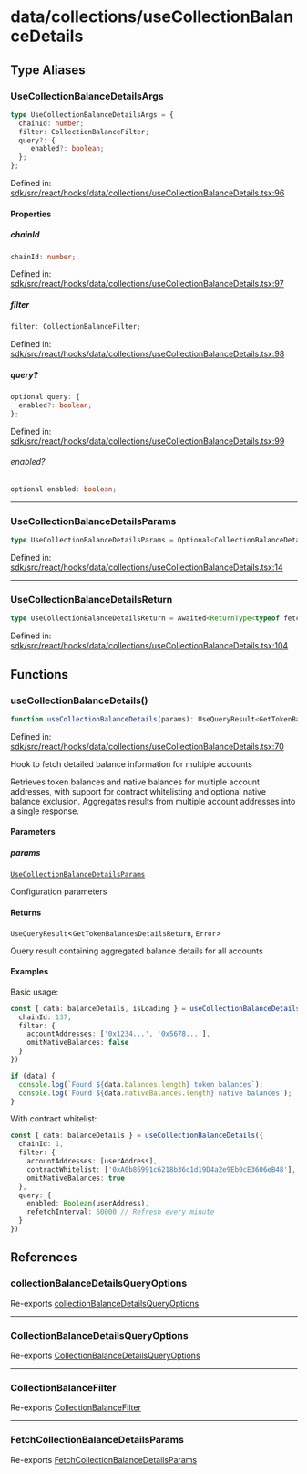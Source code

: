 # data/collections/useCollectionBalanceDetails

## Type Aliases

### UseCollectionBalanceDetailsArgs

```ts
type UseCollectionBalanceDetailsArgs = {
  chainId: number;
  filter: CollectionBalanceFilter;
  query?: {
     enabled?: boolean;
  };
};
```

Defined in: [sdk/src/react/hooks/data/collections/useCollectionBalanceDetails.tsx:96](https://github.com/0xsequence/marketplace-sdk/blob/6a4808051b4d56769c8daea217398414041a4d84/sdk/src/react/hooks/data/collections/useCollectionBalanceDetails.tsx#L96)

#### Properties

##### chainId

```ts
chainId: number;
```

Defined in: [sdk/src/react/hooks/data/collections/useCollectionBalanceDetails.tsx:97](https://github.com/0xsequence/marketplace-sdk/blob/6a4808051b4d56769c8daea217398414041a4d84/sdk/src/react/hooks/data/collections/useCollectionBalanceDetails.tsx#L97)

##### filter

```ts
filter: CollectionBalanceFilter;
```

Defined in: [sdk/src/react/hooks/data/collections/useCollectionBalanceDetails.tsx:98](https://github.com/0xsequence/marketplace-sdk/blob/6a4808051b4d56769c8daea217398414041a4d84/sdk/src/react/hooks/data/collections/useCollectionBalanceDetails.tsx#L98)

##### query?

```ts
optional query: {
  enabled?: boolean;
};
```

Defined in: [sdk/src/react/hooks/data/collections/useCollectionBalanceDetails.tsx:99](https://github.com/0xsequence/marketplace-sdk/blob/6a4808051b4d56769c8daea217398414041a4d84/sdk/src/react/hooks/data/collections/useCollectionBalanceDetails.tsx#L99)

###### enabled?

```ts
optional enabled: boolean;
```

***

### UseCollectionBalanceDetailsParams

```ts
type UseCollectionBalanceDetailsParams = Optional<CollectionBalanceDetailsQueryOptions, "config">;
```

Defined in: [sdk/src/react/hooks/data/collections/useCollectionBalanceDetails.tsx:14](https://github.com/0xsequence/marketplace-sdk/blob/6a4808051b4d56769c8daea217398414041a4d84/sdk/src/react/hooks/data/collections/useCollectionBalanceDetails.tsx#L14)

***

### UseCollectionBalanceDetailsReturn

```ts
type UseCollectionBalanceDetailsReturn = Awaited<ReturnType<typeof fetchCollectionBalanceDetails>>;
```

Defined in: [sdk/src/react/hooks/data/collections/useCollectionBalanceDetails.tsx:104](https://github.com/0xsequence/marketplace-sdk/blob/6a4808051b4d56769c8daea217398414041a4d84/sdk/src/react/hooks/data/collections/useCollectionBalanceDetails.tsx#L104)

## Functions

### useCollectionBalanceDetails()

```ts
function useCollectionBalanceDetails(params): UseQueryResult<GetTokenBalancesDetailsReturn, Error>;
```

Defined in: [sdk/src/react/hooks/data/collections/useCollectionBalanceDetails.tsx:70](https://github.com/0xsequence/marketplace-sdk/blob/6a4808051b4d56769c8daea217398414041a4d84/sdk/src/react/hooks/data/collections/useCollectionBalanceDetails.tsx#L70)

Hook to fetch detailed balance information for multiple accounts

Retrieves token balances and native balances for multiple account addresses,
with support for contract whitelisting and optional native balance exclusion.
Aggregates results from multiple account addresses into a single response.

#### Parameters

##### params

[`UseCollectionBalanceDetailsParams`](#usecollectionbalancedetailsparams)

Configuration parameters

#### Returns

`UseQueryResult`\<`GetTokenBalancesDetailsReturn`, `Error`\>

Query result containing aggregated balance details for all accounts

#### Examples

Basic usage:
```typescript
const { data: balanceDetails, isLoading } = useCollectionBalanceDetails({
  chainId: 137,
  filter: {
    accountAddresses: ['0x1234...', '0x5678...'],
    omitNativeBalances: false
  }
})

if (data) {
  console.log(`Found ${data.balances.length} token balances`);
  console.log(`Found ${data.nativeBalances.length} native balances`);
}
```

With contract whitelist:
```typescript
const { data: balanceDetails } = useCollectionBalanceDetails({
  chainId: 1,
  filter: {
    accountAddresses: [userAddress],
    contractWhitelist: ['0xA0b86991c6218b36c1d19D4a2e9Eb0cE3606eB48'], // USDC only
    omitNativeBalances: true
  },
  query: {
    enabled: Boolean(userAddress),
    refetchInterval: 60000 // Refresh every minute
  }
})
```

## References

### collectionBalanceDetailsQueryOptions

Re-exports [collectionBalanceDetailsQueryOptions](../collections.md#collectionbalancedetailsqueryoptions-1)

***

### CollectionBalanceDetailsQueryOptions

Re-exports [CollectionBalanceDetailsQueryOptions](../collections.md#collectionbalancedetailsqueryoptions)

***

### CollectionBalanceFilter

Re-exports [CollectionBalanceFilter](../collections.md#collectionbalancefilter)

***

### FetchCollectionBalanceDetailsParams

Re-exports [FetchCollectionBalanceDetailsParams](../collections.md#fetchcollectionbalancedetailsparams)
